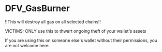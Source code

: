 # DFV_GasBurner
!!This will destroy all gas on all selected chains!!

VICTIMS: ONLY use this to thwart ongoing theft of your wallet's assets


If you are using this on someone else's wallet without their permissions, you are not welcome here.
